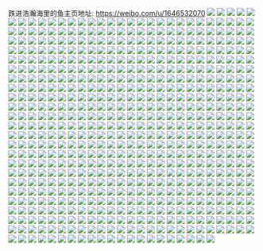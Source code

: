 跌进浩瀚海里的鱼主页地址: https://weibo.com/u/1646532070 
![](https://wx4.sinaimg.cn/mw2000/622415e6gy1h94vaw9nvjj20u0140qa3.jpg) 
![](https://wx4.sinaimg.cn/mw2000/622415e6gy1h94vawp5l6j20u0100wkm.jpg) 
![](https://wx4.sinaimg.cn/mw2000/622415e6gy1h94vbgw00fj20u00u043f.jpg) 
![](https://wx4.sinaimg.cn/mw2000/622415e6gy1h94vauvxl4j20u0140grb.jpg) 
![](https://wx4.sinaimg.cn/mw2000/622415e6gy1h94vatofmhj20u0140dtq.jpg) 
![](https://wx4.sinaimg.cn/mw2000/622415e6gy1h94vat18f1j21400u0tgv.jpg) 
![](https://wx4.sinaimg.cn/mw2000/622415e6gy1h94vavb72zj20u0140aif.jpg) 
![](https://wx4.sinaimg.cn/mw2000/622415e6ly1h8gerhezmwj22c035rkjn.jpg) 
![](https://wx4.sinaimg.cn/mw2000/622415e6ly1h8gerl0y2hj22c0340qv6.jpg) 
![](https://wx4.sinaimg.cn/mw2000/622415e6ly1h8gevfeg3vj20wi1yc7wh.jpg) 
![](https://wx4.sinaimg.cn/mw2000/622415e6ly1h8g88osvpzj20wi1ychdt.jpg) 
![](https://wx4.sinaimg.cn/mw2000/622415e6ly1h86ypxubrij22c0340kjl.jpg) 
![](https://wx4.sinaimg.cn/mw2000/622415e6gy1h7z5817lxuj21400u0wl6.jpg) 
![](https://wx4.sinaimg.cn/mw2000/622415e6gy1h7wwlax9zbj20u01407fb.jpg) 
![](https://wx4.sinaimg.cn/mw2000/622415e6gy1h7wwlbxei5j21910u00yb.jpg) 
![](https://wx4.sinaimg.cn/mw2000/622415e6gy1h7wwld0067j21400u0n66.jpg) 
![](https://wx4.sinaimg.cn/mw2000/622415e6gy1h7wwl9mrt1j20u0140gx8.jpg) 
![](https://wx4.sinaimg.cn/mw2000/622415e6gy1h7wwlflwdoj20u0140q8a.jpg) 
![](https://wx4.sinaimg.cn/mw2000/622415e6gy1h7wwlfxttoj20u0140dko.jpg) 
![](https://wx4.sinaimg.cn/mw2000/622415e6gy1h7uj1b04f1j20u01407bs.jpg) 
![](https://wx4.sinaimg.cn/mw2000/622415e6gy1h7nkuog38hj20u0140drc.jpg) 
![](https://wx4.sinaimg.cn/mw2000/622415e6gy1h7d78k58a8j22c0340u0y.jpg) 
![](https://wx4.sinaimg.cn/mw2000/622415e6gy1h7d78djylfj22c0340hdu.jpg) 
![](https://wx4.sinaimg.cn/mw2000/622415e6gy1h6uqsopwjzj20u0190dp2.jpg) 
![](https://wx4.sinaimg.cn/mw2000/622415e6gy1h6uqsqgrm5j20u0190jzk.jpg) 
![](https://wx4.sinaimg.cn/mw2000/622415e6gy1h6uqsripb4j20u0190dnx.jpg) 
![](https://wx4.sinaimg.cn/mw2000/622415e6gy1h6uqst34p4j21hc0u0tkx.jpg) 
![](https://wx4.sinaimg.cn/mw2000/622415e6gy1h6uqswhdtuj21hc0u0wrf.jpg) 
![](https://wx4.sinaimg.cn/mw2000/622415e6gy1h6uqsxro5dj20u0190wj3.jpg) 
![](https://wx4.sinaimg.cn/mw2000/622415e6gy1h6uqt08bj6j20u015bwkt.jpg) 
![](https://wx4.sinaimg.cn/mw2000/622415e6ly1h5mrnb5em0j235s2dc4qr.jpg) 
![](https://wx4.sinaimg.cn/mw2000/622415e6ly1h5mrnciv00j21ho1zkx6p.jpg) 
![](https://wx4.sinaimg.cn/mw2000/622415e6ly1h5mrne48ayj21a41zkkjl.jpg) 
![](https://wx4.sinaimg.cn/mw2000/622415e6ly1h5mrnfm49uj22dc1rtkjl.jpg) 
![](https://wx4.sinaimg.cn/mw2000/622415e6ly1h5mrngmmlpj22c03404qq.jpg) 
![](https://wx4.sinaimg.cn/mw2000/622415e6ly1h5mrnhnnfej21o0280b2a.jpg) 
![](https://wx4.sinaimg.cn/mw2000/622415e6ly1h5mrnpaa52j20u01hcnc0.jpg) 
![](https://wx4.sinaimg.cn/mw2000/622415e6gy1h4ic4q3kn2j20u0140wq1.jpg) 
![](https://wx4.sinaimg.cn/mw2000/622415e6gy1h4ic4t7mupj20u00u0adm.jpg) 
![](https://wx4.sinaimg.cn/mw2000/622415e6gy1h4ic7ny9r9j20u0140wku.jpg) 
![](https://wx4.sinaimg.cn/mw2000/622415e6gy1h4ic7sm8kjj21400u077t.jpg) 
![](https://wx4.sinaimg.cn/mw2000/622415e6gy1h4bg3b66k7j21420u0aix.jpg) 
![](https://wx4.sinaimg.cn/mw2000/622415e6gy1h4bg3bo0f2j20u014ik2c.jpg) 
![](https://wx4.sinaimg.cn/mw2000/622415e6gy1h4bg3cf4s1j20u01407e6.jpg) 
![](https://wx4.sinaimg.cn/mw2000/622415e6gy1h4bg35k0p1j20u00u0tcw.jpg) 
![](https://wx4.sinaimg.cn/mw2000/622415e6gy1h4bg44jdzcj20u0140tgs.jpg) 
![](https://wx4.sinaimg.cn/mw2000/622415e6gy1h4bg36b3slj20uh0u0tfx.jpg) 
![](https://wx4.sinaimg.cn/mw2000/622415e6gy1h4bg374g07j20xx0u0qb8.jpg) 
![](https://wx4.sinaimg.cn/mw2000/622415e6gy1h3u08zybvdj20u0140wrh.jpg) 
![](https://wx4.sinaimg.cn/mw2000/622415e6gy1h3u091kcxkj20u0140h0m.jpg) 
![](https://wx4.sinaimg.cn/mw2000/622415e6gy1h3u08xslmhj20u014i169.jpg) 
![](https://wx4.sinaimg.cn/mw2000/622415e6gy1h3u092vwrbj20u0190ws5.jpg) 
![](https://wx4.sinaimg.cn/mw2000/622415e6gy1h3u095fmifj20u0140dtc.jpg) 
![](https://wx4.sinaimg.cn/mw2000/622415e6gy1h3u096fhf3j20u0140tiw.jpg) 
![](https://wx4.sinaimg.cn/mw2000/622415e6gy1h3u0987x80j20u014ek3y.jpg) 
![](https://wx4.sinaimg.cn/mw2000/622415e6gy1h3u09bblyzj20u014011p.jpg) 
![](https://wx4.sinaimg.cn/mw2000/622415e6gy1h3u09bzirmj20u0140jy0.jpg) 
![](https://wx4.sinaimg.cn/mw2000/622415e6gy1h3dygjnv8cj20u0190k5i.jpg) 
![](https://wx4.sinaimg.cn/mw2000/622415e6gy1h3dyghsox8j20u0140qb4.jpg) 
![](https://wx4.sinaimg.cn/mw2000/622415e6gy1h3dyggo9dgj20u01a07ik.jpg) 
![](https://wx4.sinaimg.cn/mw2000/622415e6gy1h3cu08mij4j20u019cwkx.jpg) 
![](https://wx4.sinaimg.cn/mw2000/622415e6gy1h35dazjxdaj21o0280npe.jpg) 
![](https://wx4.sinaimg.cn/mw2000/622415e6gy1h35daw4rw5j21ho1zkx6p.jpg) 
![](https://wx4.sinaimg.cn/mw2000/622415e6gy1h25wksys0hj20u0140n3y.jpg) 
![](https://wx4.sinaimg.cn/mw2000/622415e6gy1h25wkti692j20u0140jxy.jpg) 
![](https://wx4.sinaimg.cn/mw2000/622415e6gy1h25wku3ixvj20u014217h.jpg) 
![](https://wx4.sinaimg.cn/mw2000/622415e6gy1h25wlev7g0j20u01hcwsj.jpg) 
![](https://wx4.sinaimg.cn/mw2000/622415e6gy1h25wlgort4j20u01hcwpg.jpg) 
![](https://wx4.sinaimg.cn/mw2000/622415e6gy1h25wlh641xj20u01hck33.jpg) 
![](https://wx4.sinaimg.cn/mw2000/622415e6gy1h0ynsh220fj20u01hg4ck.jpg) 
![](https://wx4.sinaimg.cn/mw2000/622415e6gy1h0ynxgtk3dj20u01hgjzg.jpg) 
![](https://wx4.sinaimg.cn/mw2000/622415e6gy1h0ynshsqcjj20u01hhdlx.jpg) 
![](https://wx4.sinaimg.cn/mw2000/622415e6gy1h0ynsikedtj20u01hhwmj.jpg) 
![](https://wx4.sinaimg.cn/mw2000/622415e6gy1h0ynvl8m89j20u01hh10o.jpg) 
![](https://wx4.sinaimg.cn/mw2000/622415e6gy1h0ynx030sdj20u01hhgur.jpg) 
![](https://wx4.sinaimg.cn/mw2000/622415e6gy1h0wtmm04ewj20u0164woi.jpg) 
![](https://wx4.sinaimg.cn/mw2000/622415e6gy1h0wtmmixpvj20u01407dj.jpg) 
![](https://wx4.sinaimg.cn/mw2000/622415e6gy1h0wtmn1klhj20u00u0afx.jpg) 
![](https://wx4.sinaimg.cn/mw2000/622415e6gy1h0wtmnhrscj20u0140gww.jpg) 
![](https://wx4.sinaimg.cn/mw2000/622415e6gy1h0wtmnygw5j20u0140doz.jpg) 
![](https://wx4.sinaimg.cn/mw2000/622415e6gy1h0wtmoo4gmj20u0140wke.jpg) 
![](https://wx4.sinaimg.cn/mw2000/622415e6gy1h0wtml1h0ej21400u0n1v.jpg) 
![](https://wx4.sinaimg.cn/mw2000/622415e6gy1h0wtmpd2p0j20u0140jyd.jpg) 
![](https://wx4.sinaimg.cn/mw2000/622415e6gy1h0wtmpue9yj20u00u0zpx.jpg) 
![](https://wx4.sinaimg.cn/mw2000/622415e6gy1h0plhl75waj20u0140woa.jpg) 
![](https://wx4.sinaimg.cn/mw2000/622415e6gy1h0plhlj4l1j20u0140qbe.jpg) 
![](https://wx4.sinaimg.cn/mw2000/622415e6gy1h0plhlsb1dj20u0140gqn.jpg) 
![](https://wx4.sinaimg.cn/mw2000/622415e6gy1h0plhm5uxuj213k0u0k5w.jpg) 
![](https://wx4.sinaimg.cn/mw2000/622415e6gy1h0plhnmhuvj20u0140qgg.jpg) 
![](https://wx4.sinaimg.cn/mw2000/622415e6gy1h0plho53e5j214p0u0dr1.jpg) 
![](https://wx4.sinaimg.cn/mw2000/622415e6gy1h0plhom30nj20u00u0gu2.jpg) 
![](https://wx4.sinaimg.cn/mw2000/622415e6gy1h0plhozpxmj21hh0u049q.jpg) 
![](https://wx4.sinaimg.cn/mw2000/622415e6gy1h0plhu2se9j20u00x87b1.jpg) 
![](https://wx4.sinaimg.cn/mw2000/622415e6gy1h084eo3w41j20u01syjvg.jpg) 
![](https://wx4.sinaimg.cn/mw2000/622415e6gy1gzsfcf4wbtj20u0140jyh.jpg) 
![](https://wx4.sinaimg.cn/mw2000/622415e6gy1gzsfch5y0sj20u014048y.jpg) 
![](https://wx4.sinaimg.cn/mw2000/622415e6gy1gzsfcirx1jj20u01404ds.jpg) 
![](https://wx4.sinaimg.cn/mw2000/622415e6gy1gzsfck6a03j20u0140k64.jpg) 
![](https://wx4.sinaimg.cn/mw2000/622415e6gy1gzsfclh3oej20u0140wq7.jpg) 
![](https://wx4.sinaimg.cn/mw2000/622415e6gy1gzaykh0skuj20u0140q9g.jpg) 
![](https://wx4.sinaimg.cn/mw2000/622415e6gy1gzaykjg3tsj21400u0dnh.jpg) 
![](https://wx4.sinaimg.cn/mw2000/622415e6gy1gzayky1h7tj20rs0x3q3w.jpg) 
![](https://wx4.sinaimg.cn/mw2000/622415e6gy1gzaylf7a4fj20u012kgrc.jpg) 
![](https://wx4.sinaimg.cn/mw2000/622415e6gy1gyawjawpmgj23402c0x6r.jpg) 
![](https://wx4.sinaimg.cn/mw2000/622415e6gy1gyawjcrts1j23402c0b2b.jpg) 
![](https://wx4.sinaimg.cn/mw2000/622415e6gy1gyawjf0gufj22c03407wj.jpg) 
![](https://wx4.sinaimg.cn/mw2000/622415e6gy1gyawjfwvlsj21u31c0x4u.jpg) 
![](https://wx4.sinaimg.cn/mw2000/622415e6gy1gyawjh9fvdj21zk1hmqv5.jpg) 
![](https://wx4.sinaimg.cn/mw2000/622415e6gy1gyawjij2zqj21hm21uqv5.jpg) 
![](https://wx4.sinaimg.cn/mw2000/622415e6gy1gyawjkuhaej22c03404qs.jpg) 
![](https://wx4.sinaimg.cn/mw2000/622415e6gy1gyawj8y200j23402c0npe.jpg) 
![](https://wx4.sinaimg.cn/mw2000/622415e6gy1gyawjplx7bj22c0340hdv.jpg) 
![](https://wx4.sinaimg.cn/mw2000/622415e6gy1gy8dniqamnj21o02807wh.jpg) 
![](https://wx4.sinaimg.cn/mw2000/622415e6gy1gy7joqbkfsj21zk1boazp.jpg) 
![](https://wx4.sinaimg.cn/mw2000/622415e6gy1gy7jooenzij21zk1boqqj.jpg) 
![](https://wx4.sinaimg.cn/mw2000/622415e6gy1gy7josd21qj21zk1bo4qp.jpg) 
![](https://wx4.sinaimg.cn/mw2000/622415e6gy1gy7joum3z5j235s23uqv5.jpg) 
![](https://wx4.sinaimg.cn/mw2000/622415e6gy1gy7jovpmdkj21m10witp4.jpg) 
![](https://wx4.sinaimg.cn/mw2000/622415e6gy1gy7jowfwoij21zk1bo1kx.jpg) 
![](https://wx4.sinaimg.cn/mw2000/622415e6gy1gy5ds7qp71j2340340hdz.jpg) 
![](https://wx4.sinaimg.cn/mw2000/622415e6gy1gy5ds8eelvj20hw0hwdli.jpg) 
![](https://wx4.sinaimg.cn/mw2000/622415e6gy1gy5dt6u59fj2340340u11.jpg) 
![](https://wx4.sinaimg.cn/mw2000/622415e6gy1gy5dscqjaij21yd35s1l1.jpg) 
![](https://wx4.sinaimg.cn/mw2000/622415e6gy1gy5dtcwf1sj22c03401kz.jpg) 
![](https://wx4.sinaimg.cn/mw2000/622415e6gy1gy5drzhzm5j21zk1bp1kx.jpg) 
![](https://wx4.sinaimg.cn/mw2000/622415e6gy1gy5dsh1zhpj21bo1zk1jj.jpg) 
![](https://wx4.sinaimg.cn/mw2000/622415e6gy1gy5dsi6igaj21bp1zktyo.jpg) 
![](https://wx4.sinaimg.cn/mw2000/622415e6ly1gxdunrxzmgj20zk1be7bz.jpg) 
![](https://wx4.sinaimg.cn/mw2000/622415e6gy1gx20cqczjmj22c03401l1.jpg) 
![](https://wx4.sinaimg.cn/mw2000/622415e6gy1gx20cu5sobj22c0340e85.jpg) 
![](https://wx4.sinaimg.cn/mw2000/622415e6gy1gx20depdg1j22c0340npe.jpg) 
![](https://wx4.sinaimg.cn/mw2000/622415e6gy1gx20d0n146j21zk1bo7wh.jpg) 
![](https://wx4.sinaimg.cn/mw2000/622415e6gy1gx20d47hrtj21bt1twkjl.jpg) 
![](https://wx4.sinaimg.cn/mw2000/622415e6gy1gx20dbft1ej232o21se82.jpg) 
![](https://wx4.sinaimg.cn/mw2000/622415e6gy1gx20cwmvfaj22c0340hdu.jpg) 
![](https://wx4.sinaimg.cn/mw2000/622415e6gy1gx20d81w4dj22c0340u0z.jpg) 
![](https://wx4.sinaimg.cn/mw2000/622415e6gy1gx20dhm85kj21zk1hmhdt.jpg) 
![](https://wx4.sinaimg.cn/mw2000/622415e6gy1gwxdk926jvj21ho1zkkjl.jpg) 
![](https://wx4.sinaimg.cn/mw2000/622415e6gy1gwxdkc2pkjj21ho1zk4qp.jpg) 
![](https://wx4.sinaimg.cn/mw2000/622415e6gy1gwxdkexzqfj21ho1zknpd.jpg) 
![](https://wx4.sinaimg.cn/mw2000/622415e6gy1gwxdkhmlzfj21hm1zk4qp.jpg) 
![](https://wx4.sinaimg.cn/mw2000/622415e6gy1gwxdlz00x7j23402c04qs.jpg) 
![](https://wx4.sinaimg.cn/mw2000/622415e6gy1gwxdkkfq8aj21ho1zknpd.jpg) 
![](https://wx4.sinaimg.cn/mw2000/622415e6gy1gwxdkm7yusj216m1kwh88.jpg) 
![](https://wx4.sinaimg.cn/mw2000/622415e6gy1gwxdkp50zlj21ho1zkb29.jpg) 
![](https://wx4.sinaimg.cn/mw2000/622415e6gy1gwxdk3zeh6j21hm1zku0x.jpg) 
![](https://wx4.sinaimg.cn/mw2000/622415e6gy1gwjgkeuxaxj22c0340b29.jpg) 
![](https://wx4.sinaimg.cn/mw2000/001NqGcSgy1gvqeyrx9svj63402c0qv702.jpg) 
![](https://wx4.sinaimg.cn/mw2000/001NqGcSgy1gvqezwzstnj62c0340x6q02.jpg) 
![](https://wx4.sinaimg.cn/mw2000/001NqGcSgy1gvqf09j0mjj63402c04qt02.jpg) 
![](https://wx4.sinaimg.cn/mw2000/001NqGcSgy1gvqcybwsmoj62c03407wn02.jpg) 
![](https://wx4.sinaimg.cn/mw2000/001NqGcSgy1gvqcyk6p4aj61o0280b2b02.jpg) 
![](https://wx4.sinaimg.cn/mw2000/001NqGcSgy1gvqcynqc15j63402c0e8202.jpg) 
![](https://wx4.sinaimg.cn/mw2000/001NqGcSgy1gvqcylxy0lj62c0340kjm02.jpg) 
![](https://wx4.sinaimg.cn/mw2000/001NqGcSgy1gvqcyfsfxzj63402c0e8302.jpg) 
![](https://wx4.sinaimg.cn/mw2000/001NqGcSgy1gvqcx50vijj62c0341npf02.jpg) 
![](https://wx4.sinaimg.cn/mw2000/001NqGcSly1gvdijl6in4j62c0341hdv02.jpg) 
![](https://wx4.sinaimg.cn/mw2000/001NqGcSly1gvcq88c5qfj60wi0hqwjp02.jpg) 
![](https://wx4.sinaimg.cn/mw2000/001NqGcSly1guw9xzl5tij635s1s04qq02.jpg) 
![](https://wx4.sinaimg.cn/mw2000/001NqGcSly1guw9y7wn2lj632o21sb2c02.jpg) 
![](https://wx4.sinaimg.cn/mw2000/001NqGcSly1guw9zcgucsj632o21sb2d02.jpg) 
![](https://wx4.sinaimg.cn/mw2000/001NqGcSly1guw9ybjmqwj61481zk1kx02.jpg) 
![](https://wx4.sinaimg.cn/mw2000/001NqGcSly1guw9yiheoej632o21s7wk02.jpg) 
![](https://wx4.sinaimg.cn/mw2000/001NqGcSly1guw9yvs7mhj632o21skjo02.jpg) 
![](https://wx4.sinaimg.cn/mw2000/001NqGcSly1guw9z2ukp9j621s32o1l002.jpg) 
![](https://wx4.sinaimg.cn/mw2000/001NqGcSly1guw9z5e6g3j632o21shdv02.jpg) 
![](https://wx4.sinaimg.cn/mw2000/001NqGcSly1guw9za8alij632o21s4qs02.jpg) 
![](https://wx4.sinaimg.cn/mw2000/001NqGcSgy1guohuxu26lj61s035sqv602.jpg) 
![](https://wx4.sinaimg.cn/mw2000/001NqGcSgy1gujn0a9igej635s1s0kjm02.jpg) 
![](https://wx4.sinaimg.cn/mw2000/001NqGcSgy1gujn04wfsnj635s1s0hdu02.jpg) 
![](https://wx4.sinaimg.cn/mw2000/001NqGcSgy1gujn0f9gb3j635s1s0npe02.jpg) 
![](https://wx4.sinaimg.cn/mw2000/001NqGcSgy1gujn1nidrwj63402c07wj02.jpg) 
![](https://wx4.sinaimg.cn/mw2000/001NqGcSgy1gujn1qano5j62c03407wi02.jpg) 
![](https://wx4.sinaimg.cn/mw2000/001NqGcSgy1gujn1tv4egj62c03404qr02.jpg) 
![](https://wx4.sinaimg.cn/mw2000/001NqGcSgy1gujn1wp8m4j63402c0e8202.jpg) 
![](https://wx4.sinaimg.cn/mw2000/001NqGcSgy1gujn35orfwj632o21s4qs02.jpg) 
![](https://wx4.sinaimg.cn/mw2000/001NqGcSgy1gujn385dtuj63402c0u0y02.jpg) 
![](https://wx4.sinaimg.cn/mw2000/001NqGcSgy1gug968alevj63402c0e8202.jpg) 
![](https://wx4.sinaimg.cn/mw2000/001NqGcSgy1gug97rcowwj63402c0kjm02.jpg) 
![](https://wx4.sinaimg.cn/mw2000/001NqGcSgy1gug97oljdpj61ho1zkhdu02.jpg) 
![](https://wx4.sinaimg.cn/mw2000/001NqGcSgy1gug97idzqej61zk1hoe8202.jpg) 
![](https://wx4.sinaimg.cn/mw2000/001NqGcSgy1guf7lgj2hzj61bp1zk7uu02.jpg) 
![](https://wx4.sinaimg.cn/mw2000/001NqGcSgy1guf7lfb7yhj61zk1bo4qp02.jpg) 
![](https://wx4.sinaimg.cn/mw2000/001NqGcSgy1guf7li287qj61bo1zkb2902.jpg) 
![](https://wx4.sinaimg.cn/mw2000/001NqGcSgy1guf7lnr41rj61bo1zk7wh02.jpg) 
![](https://wx4.sinaimg.cn/mw2000/001NqGcSgy1guf7lr59pdj61bo1zku0x02.jpg) 
![](https://wx4.sinaimg.cn/mw2000/001NqGcSgy1guf7lmdslej61bo1zkhdt02.jpg) 
![](https://wx4.sinaimg.cn/mw2000/001NqGcSgy1guf7ljp6boj61bo1zk4qp02.jpg) 
![](https://wx4.sinaimg.cn/mw2000/001NqGcSgy1guf7ls59flj61bp1zkkh302.jpg) 
![](https://wx4.sinaimg.cn/mw2000/001NqGcSgy1guf7ll0x15j61bo1zkb2902.jpg) 
![](https://wx4.sinaimg.cn/mw2000/001NqGcSgy1guf7mgs5cjj61bo1zk4qp02.jpg) 
![](https://wx4.sinaimg.cn/mw2000/001NqGcSgy1guf7miupkcj61bo1zkhdt02.jpg) 
![](https://wx4.sinaimg.cn/mw2000/001NqGcSgy1gud0h18m9tj62801o0kjm02.jpg) 
![](https://wx4.sinaimg.cn/mw2000/001NqGcSgy1gud0h5ju8lj63402c0u0y02.jpg) 
![](https://wx4.sinaimg.cn/mw2000/001NqGcSgy1gud0h3is4tj63402c04qr02.jpg) 
![](https://wx4.sinaimg.cn/mw2000/622415e6gy1gthlj0nj8fj22c0340hdv.jpg) 
![](https://wx4.sinaimg.cn/mw2000/622415e6gy1gthlix1eydj23402c0hdw.jpg) 
![](https://wx4.sinaimg.cn/mw2000/622415e6gy1gthlj595p8j23402c0kjo.jpg) 
![](https://wx4.sinaimg.cn/mw2000/622415e6ly1gtalx8dh43j22c0340u0x.jpg) 
![](https://wx4.sinaimg.cn/mw2000/622415e6gy1gt8i96e6hej21zk1bo4qp.jpg) 
![](https://wx4.sinaimg.cn/mw2000/001NqGcSgy1gt8i98yqjxj61ho1zku0x02.jpg) 
![](https://wx4.sinaimg.cn/mw2000/622415e6gy1gt8i9bbun0j21hm1zk1kx.jpg) 
![](https://wx4.sinaimg.cn/mw2000/622415e6gy1gt8i9sf8d5j21zk1j67wh.jpg) 
![](https://wx4.sinaimg.cn/mw2000/622415e6gy1gt8ia5ws2aj21hm20ihdt.jpg) 
![](https://wx4.sinaimg.cn/mw2000/622415e6gy1gt8ia8mxb7j21ho1zk4qq.jpg) 
![](https://wx4.sinaimg.cn/mw2000/622415e6gy1gt8i9q9p11j21ho1zku0x.jpg) 
![](https://wx4.sinaimg.cn/mw2000/622415e6gy1gt8ibyr23dj23402c0b2b.jpg) 
![](https://wx4.sinaimg.cn/mw2000/622415e6gy1gt8idtro2bj22c03404qs.jpg) 
![](https://wx4.sinaimg.cn/mw2000/001NqGcSgy1gt8il5lvobj632o21sqv602.jpg) 
![](https://wx4.sinaimg.cn/mw2000/622415e6gy1gt8il2rsm7j232o21s4qr.jpg) 
![](https://wx4.sinaimg.cn/mw2000/622415e6gy1gt01su2do5j22c03401ky.jpg) 
![](https://wx4.sinaimg.cn/mw2000/622415e6gy1gt01sxj7dij22c03404qq.jpg) 
![](https://wx4.sinaimg.cn/mw2000/622415e6gy1gt01t1qr5ej22c03407wj.jpg) 
![](https://wx4.sinaimg.cn/mw2000/622415e6gy1gt01t6y44zj22c0340b2a.jpg) 
![](https://wx4.sinaimg.cn/mw2000/622415e6gy1gt01tblsy8j22c03401kz.jpg) 
![](https://wx4.sinaimg.cn/mw2000/622415e6gy1gt01ttcdcej22c0340e82.jpg) 
![](https://wx4.sinaimg.cn/mw2000/622415e6gy1gt01tfbwz1j22c0340kjm.jpg) 
![](https://wx4.sinaimg.cn/mw2000/622415e6gy1gt01tjovzej22c0340kjm.jpg) 
![](https://wx4.sinaimg.cn/mw2000/622415e6gy1gt01tptp3rj22c0340kjm.jpg) 
![](https://wx4.sinaimg.cn/mw2000/622415e6ly1gsxywdpr8aj23402c0hdu.jpg) 
![](https://wx4.sinaimg.cn/mw2000/622415e6gy1grutfison7j22yi28f7wh.jpg) 
![](https://wx4.sinaimg.cn/mw2000/622415e6ly1gru8e2x2oyj21o0280npg.jpg) 
![](https://wx4.sinaimg.cn/mw2000/622415e6ly1grs88iy37jj22c02c0x6p.jpg) 
![](https://wx4.sinaimg.cn/mw2000/622415e6ly1grs88kokh9j21zk1bpx6q.jpg) 
![](https://wx4.sinaimg.cn/mw2000/622415e6ly1grs88h4gmej21o0280npd.jpg) 
![](https://wx4.sinaimg.cn/mw2000/622415e6ly1grs88m0k4cj21o0280e82.jpg) 
![](https://wx4.sinaimg.cn/mw2000/622415e6gy1gr8e92uhs4j23402c0u0x.jpg) 
![](https://wx4.sinaimg.cn/mw2000/622415e6gy1gr8earhqy1j22dc35sb2m.jpg) 
![](https://wx4.sinaimg.cn/mw2000/622415e6gy1gr8e98o9knj23402c0u0x.jpg) 
![](https://wx4.sinaimg.cn/mw2000/622415e6gy1gr8e9lfu7tj21ib20f4qu.jpg) 
![](https://wx4.sinaimg.cn/mw2000/622415e6gy1gr8e95wtt2j22c0340x6q.jpg) 
![](https://wx4.sinaimg.cn/mw2000/622415e6gy1gr8e97c2lxj22c03404qq.jpg) 
![](https://wx4.sinaimg.cn/mw2000/622415e6gy1gr8e9ncgc7j21g61zkhdw.jpg) 
![](https://wx4.sinaimg.cn/mw2000/622415e6gy1gr8e9p9vv7j21g61zkqv8.jpg) 
![](https://wx4.sinaimg.cn/mw2000/622415e6gy1gr8ea6zuqoj21ho1zkx6t.jpg) 
![](https://wx4.sinaimg.cn/mw2000/622415e6gy1gr8e9rqg35j21ho1zkb2e.jpg) 
![](https://wx4.sinaimg.cn/mw2000/622415e6gy1gr8e9ughrcj21ho210qva.jpg) 
![](https://wx4.sinaimg.cn/mw2000/622415e6gy1gr8e9y2x6hj21ho20bkjq.jpg) 
![](https://wx4.sinaimg.cn/mw2000/622415e6gy1gr8ea1jpfrj21hm1zkkjq.jpg) 
![](https://wx4.sinaimg.cn/mw2000/622415e6gy1gr8ea4h2pzj21hm209u10.jpg) 
![](https://wx4.sinaimg.cn/mw2000/622415e6gy1gr8eac0ic8j22c0340qvd.jpg) 
![](https://wx4.sinaimg.cn/mw2000/622415e6gy1gr8eafeqclj20rs16k4qq.jpg) 
![](https://wx4.sinaimg.cn/mw2000/622415e6gy1gr8eahxc3gj21hm1zknph.jpg) 
![](https://wx4.sinaimg.cn/mw2000/622415e6gy1gr8eam0rtwj21hm21ru11.jpg) 
![](https://wx4.sinaimg.cn/mw2000/622415e6gy1gqsmn2az3xj214h1g47st.jpg) 
![](https://wx4.sinaimg.cn/mw2000/622415e6gy1gqsmn5gc9lj21zk1ho7wm.jpg) 
![](https://wx4.sinaimg.cn/mw2000/622415e6gy1gqsmn0oq14j22c02c0npl.jpg) 
![](https://wx4.sinaimg.cn/mw2000/622415e6gy1gqsmm9n4fvj23402c0npm.jpg) 
![](https://wx4.sinaimg.cn/mw2000/622415e6gy1gqsmmdqpj9j21wr2v3b2l.jpg) 
![](https://wx4.sinaimg.cn/mw2000/622415e6gy1gqsmm4r6s2j233x234e86.jpg) 
![](https://wx4.sinaimg.cn/mw2000/622415e6gy1gqsmmgzbi5j23402c0e8a.jpg) 
![](https://wx4.sinaimg.cn/mw2000/622415e6gy1gqsmmk5ezsj22dc35skjt.jpg) 
![](https://wx4.sinaimg.cn/mw2000/622415e6gy1gqsmmmxnfnj21s035s7wo.jpg) 
![](https://wx4.sinaimg.cn/mw2000/622415e6gy1gqsmmprgvlj21s035s4qx.jpg) 
![](https://wx4.sinaimg.cn/mw2000/622415e6gy1gqsmmtt59lj21s035s1l6.jpg) 
![](https://wx4.sinaimg.cn/mw2000/622415e6gy1gqsmmxobe6j21s035skju.jpg) 
![](https://wx4.sinaimg.cn/mw2000/622415e6gy1gqsgmak4m3j22c02c07wi.jpg) 
![](https://wx4.sinaimg.cn/mw2000/622415e6ly1gqmu2wk3zoj23402c04qy.jpg) 
![](https://wx4.sinaimg.cn/mw2000/622415e6gy1gpnryprai4j21o0280kjl.jpg) 
![](https://wx4.sinaimg.cn/mw2000/622415e6gy1gpnryjpgwaj21o0280npd.jpg) 
![](https://wx4.sinaimg.cn/mw2000/622415e6gy1gpnryxv2ssj21o0280u0x.jpg) 
![](https://wx4.sinaimg.cn/mw2000/622415e6gy1gpnryr2dk2j23402c0b29.jpg) 
![](https://wx4.sinaimg.cn/mw2000/622415e6gy1gpnrysvn5dj23402c04qp.jpg) 
![](https://wx4.sinaimg.cn/mw2000/622415e6gy1gpnryvunj6j22c0340qv5.jpg) 
![](https://wx4.sinaimg.cn/mw2000/622415e6gy1gpnryku84dj22c03404h2.jpg) 
![](https://wx4.sinaimg.cn/mw2000/622415e6gy1gpnrynvjsvj22c03401ky.jpg) 
![](https://wx4.sinaimg.cn/mw2000/622415e6gy1gpnrz0q6ijj23402c0kjl.jpg) 
![](https://wx4.sinaimg.cn/mw2000/622415e6gy1gp8o8afra5j22c020g1kx.jpg) 
![](https://wx4.sinaimg.cn/mw2000/622415e6gy1gp8o8bvkzxj21z31os1f3.jpg) 
![](https://wx4.sinaimg.cn/mw2000/622415e6gy1gp8o8dec6wj22c01rp7wh.jpg) 
![](https://wx4.sinaimg.cn/mw2000/622415e6gy1gp8o892ab2j22c01tukdd.jpg) 
![](https://wx4.sinaimg.cn/mw2000/622415e6gy1gp8o8fczk1j231b21rx6p.jpg) 
![](https://wx4.sinaimg.cn/mw2000/622415e6gy1gp8o8h1xswj22c01x1e0s.jpg) 
![](https://wx4.sinaimg.cn/mw2000/622415e6gy1gp8o8idmbqj22f11nge6x.jpg) 
![](https://wx4.sinaimg.cn/mw2000/622415e6gy1goriogo9ctj21ho1zkkjl.jpg) 
![](https://wx4.sinaimg.cn/mw2000/622415e6gy1goriojv8krj24802tcqv9.jpg) 
![](https://wx4.sinaimg.cn/mw2000/622415e6gy1gorion5f3ij21zk1bo4qp.jpg) 
![](https://wx4.sinaimg.cn/mw2000/622415e6gy1gorioltynjj21zk1bpx6r.jpg) 
![](https://wx4.sinaimg.cn/mw2000/622415e6gy1gorip0de4rj21zk1bo4hl.jpg) 
![](https://wx4.sinaimg.cn/mw2000/622415e6gy1gorip1qkh4j21bo21bneo.jpg) 
![](https://wx4.sinaimg.cn/mw2000/622415e6gy1goriplhfw8j21zk1duhdw.jpg) 
![](https://wx4.sinaimg.cn/mw2000/622415e6gy1goripndwxyj23402c07wh.jpg) 
![](https://wx4.sinaimg.cn/mw2000/622415e6gy1goripptukej23402c0hdt.jpg) 
![](https://wx4.sinaimg.cn/mw2000/622415e6gy1gorips6u2oj23402c0e81.jpg) 
![](https://wx4.sinaimg.cn/mw2000/622415e6gy1goqikpw2xwj225s1fuk48.jpg) 
![](https://wx4.sinaimg.cn/mw2000/622415e6gy1goqikqfuzwj21fu25sh3u.jpg) 
![](https://wx4.sinaimg.cn/mw2000/622415e6gy1goqikqxbbtj225s1fuh5m.jpg) 
![](https://wx4.sinaimg.cn/mw2000/622415e6gy1goqikrz82rj21bp1zkhdv.jpg) 
![](https://wx4.sinaimg.cn/mw2000/622415e6gy1goqiksfrirj21zk1bpn80.jpg) 
![](https://wx4.sinaimg.cn/mw2000/622415e6gy1goqiktb66vj21zk1bo7wj.jpg) 
![](https://wx4.sinaimg.cn/mw2000/622415e6gy1goqikp45ucj21zk1bob2b.jpg) 
![](https://wx4.sinaimg.cn/mw2000/622415e6gy1goqikud1rkj21zk1bokjn.jpg) 
![](https://wx4.sinaimg.cn/mw2000/622415e6gy1goqikvkxqmj21ho1zk4qs.jpg) 
![](https://wx4.sinaimg.cn/mw2000/622415e6gy1goqikw3ehfj20sf17o7c4.jpg) 
![](https://wx4.sinaimg.cn/mw2000/622415e6gy1goqikwfd6cj21bo1zkniv.jpg) 
![](https://wx4.sinaimg.cn/mw2000/622415e6gy1goqilj1h3pj21ho1zke84.jpg) 
![](https://wx4.sinaimg.cn/mw2000/622415e6ly1gnvdtf4096j21ho1zke84.jpg) 
![](https://wx4.sinaimg.cn/mw2000/622415e6ly1gnvdtgf8pcj21ho1zkx6s.jpg) 
![](https://wx4.sinaimg.cn/mw2000/622415e6ly1gnvdthtbx4j21ho1zku10.jpg) 
![](https://wx4.sinaimg.cn/mw2000/622415e6ly1gnvdtk2tjej21ho1zkhdw.jpg) 
![](https://wx4.sinaimg.cn/mw2000/622415e6ly1gnvdtn3xc0j21hn1zknpg.jpg) 
![](https://wx4.sinaimg.cn/mw2000/622415e6ly1gnvdtohqb7j21t319g4qs.jpg) 
![](https://wx4.sinaimg.cn/mw2000/622415e6ly1gnvdtpws8xj21ho1zkhdw.jpg) 
![](https://wx4.sinaimg.cn/mw2000/622415e6ly1gnvdtrumswj21ho1zk7wl.jpg) 
![](https://wx4.sinaimg.cn/mw2000/622415e6ly1gnvdtcarazj21ho1zknpf.jpg) 
![](https://wx4.sinaimg.cn/mw2000/622415e6ly1gnvdttnisij21ho1zkx6r.jpg) 
![](https://wx4.sinaimg.cn/mw2000/622415e6ly1gnvdtwd2mhj21ho1zkkjo.jpg) 
![](https://wx4.sinaimg.cn/mw2000/622415e6ly1gnvdty3bkij21ho1zk7wk.jpg) 
![](https://wx4.sinaimg.cn/mw2000/622415e6ly1gnvdtzg9h1j21ho1zknpg.jpg) 
![](https://wx4.sinaimg.cn/mw2000/622415e6ly1gnvdu0tq5vj21ho1zkqv8.jpg) 
![](https://wx4.sinaimg.cn/mw2000/622415e6ly1gnvdu1s2dcj21ho1zkkjo.jpg) 
![](https://wx4.sinaimg.cn/mw2000/622415e6ly1gnnb9q8fn9j21ho1zk7wk.jpg) 
![](https://wx4.sinaimg.cn/mw2000/622415e6ly1gnnb9s0ry5j21ho1zke84.jpg) 
![](https://wx4.sinaimg.cn/mw2000/622415e6ly1gnnb9on5nrj21ho1zk4qs.jpg) 
![](https://wx4.sinaimg.cn/mw2000/622415e6ly1gnnb9t6ej2j21zk1fwb2a.jpg) 
![](https://wx4.sinaimg.cn/mw2000/622415e6ly1gnnb9vu48dj21zk1hmqv6.jpg) 
![](https://wx4.sinaimg.cn/mw2000/622415e6ly1gnnb9wp88yj21zk1hm4qq.jpg) 
![](https://wx4.sinaimg.cn/mw2000/622415e6ly1gnnb9yivfpj21ho1zkqv9.jpg) 
![](https://wx4.sinaimg.cn/mw2000/622415e6ly1gnnba1ipqzj21ho1zkqv9.jpg) 
![](https://wx4.sinaimg.cn/mw2000/622415e6ly1gnnba3mtlxj21ho1zkqv9.jpg) 
![](https://wx4.sinaimg.cn/mw2000/622415e6ly1gne5fdg0yij21zk1ho1kx.jpg) 
![](https://wx4.sinaimg.cn/mw2000/622415e6ly1gne5fejyaej21zk1ho1kx.jpg) 
![](https://wx4.sinaimg.cn/mw2000/622415e6ly1gne5fo1shyj21ho1zk1l1.jpg) 
![](https://wx4.sinaimg.cn/mw2000/622415e6ly1gne5fhxt86j21ho1zk4qs.jpg) 
![](https://wx4.sinaimg.cn/mw2000/622415e6ly1gne5fj2op4j21ho1zk1kx.jpg) 
![](https://wx4.sinaimg.cn/mw2000/622415e6ly1gne5ffm7g4j22c0340npf.jpg) 
![](https://wx4.sinaimg.cn/mw2000/622415e6ly1gne5foub9qj20wi16ok6f.jpg) 
![](https://wx4.sinaimg.cn/mw2000/622415e6ly1gne5fm8mhzj22802yokjv.jpg) 
![](https://wx4.sinaimg.cn/mw2000/622415e6ly1gn6268jne2j22c0340kjl.jpg) 
![](https://wx4.sinaimg.cn/mw2000/622415e6ly1gn626aizstj22c0340kjl.jpg) 
![](https://wx4.sinaimg.cn/mw2000/622415e6ly1gn6265zddfj23402c0u0x.jpg) 
![](https://wx4.sinaimg.cn/mw2000/622415e6ly1gn626c9kojj23402c0kjl.jpg) 
![](https://wx4.sinaimg.cn/mw2000/622415e6ly1gm9kor6zd1j21hm1zkb2d.jpg) 
![](https://wx4.sinaimg.cn/mw2000/622415e6ly1gm9kouodb2j21be1tmu10.jpg) 
![](https://wx4.sinaimg.cn/mw2000/622415e6ly1gm9kow482cj21e21tub2d.jpg) 
![](https://wx4.sinaimg.cn/mw2000/622415e6ly1gm9koxvdhij21ho1zk4qu.jpg) 
![](https://wx4.sinaimg.cn/mw2000/622415e6ly1gm9koz1el1j21701mpb2b.jpg) 
![](https://wx4.sinaimg.cn/mw2000/622415e6ly1gm9kozp799j21g41xse81.jpg) 
![](https://wx4.sinaimg.cn/mw2000/622415e6ly1gm9kp6gf1pj22yt22px4g.jpg) 
![](https://wx4.sinaimg.cn/mw2000/622415e6ly1gm9kp0zxybj22c02c0hdt.jpg) 
![](https://wx4.sinaimg.cn/mw2000/622415e6ly1gm9kp305p1j23402c0npd.jpg) 
![](https://wx4.sinaimg.cn/mw2000/622415e6ly1gm9kp51jfwj23001yae81.jpg) 
![](https://wx4.sinaimg.cn/mw2000/622415e6ly1glnsscv5k4j22c0340wu1.jpg) 
![](https://wx4.sinaimg.cn/mw2000/622415e6ly1glcrbblyeej22c0340axa.jpg) 
![](https://wx4.sinaimg.cn/mw2000/622415e6ly1glbiv5shwmj21o0280wzb.jpg) 
![](https://wx4.sinaimg.cn/mw2000/622415e6ly1glbjveb4vgj22c0340kjo.jpg) 
![](https://wx4.sinaimg.cn/mw2000/622415e6ly1gl4qehr9i9j23402c07wh.jpg) 
![](https://wx4.sinaimg.cn/mw2000/622415e6ly1gl1azvs18bj22c0340x6p.jpg) 
![](https://wx4.sinaimg.cn/mw2000/622415e6ly1gl0b84w7waj21cc1sgkjn.jpg) 
![](https://wx4.sinaimg.cn/mw2000/622415e6ly1gl0b9e762nj21cc1sgnpf.jpg) 
![](https://wx4.sinaimg.cn/mw2000/622415e6ly1gk1rowgj9dj22c0340kjo.jpg) 
![](https://wx4.sinaimg.cn/mw2000/622415e6ly1gk1rp10wifj22c0340hdt.jpg) 
![](https://wx4.sinaimg.cn/mw2000/622415e6ly1gk1rp4jomyj22c02c04qp.jpg) 
![](https://wx4.sinaimg.cn/mw2000/622415e6ly1gk1rona7atj21sg1cc1l0.jpg) 
![](https://wx4.sinaimg.cn/mw2000/622415e6ly1gjxbeck45uj226g1zk7sq.jpg) 
![](https://wx4.sinaimg.cn/mw2000/622415e6ly1gjxbe9915dj22c02c01kx.jpg) 
![](https://wx4.sinaimg.cn/mw2000/622415e6ly1gjxbe7rz0kj22c02c0u0s.jpg) 
![](https://wx4.sinaimg.cn/mw2000/622415e6ly1gjxbe5299uj21cc1sgnpf.jpg) 
![](https://wx4.sinaimg.cn/mw2000/622415e6ly1gjxbednidhj218c1q74qp.jpg) 
![](https://wx4.sinaimg.cn/mw2000/622415e6ly1gjxbe6b0lfj22c02c01kx.jpg) 
![](https://wx4.sinaimg.cn/mw2000/622415e6ly1gjxbe39cjej22c02c0x5d.jpg) 
![](https://wx4.sinaimg.cn/mw2000/622415e6ly1gjxbea7k3tj21cc1tohc8.jpg) 
![](https://wx4.sinaimg.cn/mw2000/622415e6ly1gjxbebjda7j220m2nu7wj.jpg) 
![](https://wx4.sinaimg.cn/mw2000/622415e6gy1gjdljx09hrj23402c0qpp.jpg) 
![](https://wx4.sinaimg.cn/mw2000/622415e6gy1gjdljyqyzzj22c02c0dtx.jpg) 
![](https://wx4.sinaimg.cn/mw2000/622415e6gy1gjdlk34kv4j22c02c0hdt.jpg) 
![](https://wx4.sinaimg.cn/mw2000/622415e6gy1gjcegqlcj3j21o0280hdt.jpg) 
![](https://wx4.sinaimg.cn/mw2000/622415e6gy1gjcegp93y4j21o0280u0x.jpg) 
![](https://wx4.sinaimg.cn/mw2000/622415e6gy1gjcegsbz5mj21o0280kjl.jpg) 
![](https://wx4.sinaimg.cn/mw2000/622415e6ly1giw13wqr7ej218w0u0tpd.jpg) 
![](https://wx4.sinaimg.cn/mw2000/622415e6ly1giw13uitbhj218w0u0tlh.jpg) 
![](https://wx4.sinaimg.cn/mw2000/622415e6ly1giw13xhciaj218w0u0dxp.jpg) 
![](https://wx4.sinaimg.cn/mw2000/622415e6ly1giw140ivphj24802tchdx.jpg) 
![](https://wx4.sinaimg.cn/mw2000/622415e6ly1giw143wwcuj24802tcnpi.jpg) 
![](https://wx4.sinaimg.cn/mw2000/622415e6ly1giw147cw39j22tc480qv9.jpg) 
![](https://wx4.sinaimg.cn/mw2000/622415e6ly1giw1577tgej24802tc1l1.jpg) 
![](https://wx4.sinaimg.cn/mw2000/622415e6ly1giw151w7apj24802tckjr.jpg) 
![](https://wx4.sinaimg.cn/mw2000/622415e6ly1giw15fuk5yj24802tc7wo.jpg) 
![](https://wx4.sinaimg.cn/mw2000/622415e6ly1gitvfwj4jaj24802tchdz.jpg) 
![](https://wx4.sinaimg.cn/mw2000/622415e6ly1gitvhiafysj24802tcu13.jpg) 
![](https://wx4.sinaimg.cn/mw2000/622415e6ly1gitvhycqm9j24802tc1l4.jpg) 
![](https://wx4.sinaimg.cn/mw2000/622415e6ly1gitpli7votj22tc2404qq.jpg) 
![](https://wx4.sinaimg.cn/mw2000/622415e6ly1gitplk60yfj233424ie83.jpg) 
![](https://wx4.sinaimg.cn/mw2000/622415e6ly1gitplgt812j21uo18gkd5.jpg) 
![](https://wx4.sinaimg.cn/mw2000/622415e6ly1gitplmp7s1j22tc240kjm.jpg) 
![](https://wx4.sinaimg.cn/mw2000/622415e6ly1gitplodyxdj22tc240kjl.jpg) 
![](https://wx4.sinaimg.cn/mw2000/622415e6ly1gitpl4rkbbj218g1uo7qv.jpg) 
![](https://wx4.sinaimg.cn/mw2000/622415e6ly1gitpkwtp75j21uo18g4qp.jpg) 
![](https://wx4.sinaimg.cn/mw2000/622415e6ly1gitpkyjonfj21uo18gkit.jpg) 
![](https://wx4.sinaimg.cn/mw2000/622415e6ly1gitpl065lgj21uo18gquz.jpg) 
![](https://wx4.sinaimg.cn/mw2000/622415e6ly1gitpl1pwcuj218g1uoqsc.jpg) 
![](https://wx4.sinaimg.cn/mw2000/622415e6ly1gitpl3aiycj218g1uoqtg.jpg) 
![](https://wx4.sinaimg.cn/mw2000/622415e6ly1gitpl8nuxbj21sg16ze82.jpg) 
![](https://wx4.sinaimg.cn/mw2000/622415e6ly1gitplc4dzqj21sg16z7wi.jpg) 
![](https://wx4.sinaimg.cn/mw2000/622415e6ly1gitpldczc3j216z1sux6p.jpg) 
![](https://wx4.sinaimg.cn/mw2000/622415e6ly1gitplg4u1mj21uo18g1kx.jpg) 
![](https://wx4.sinaimg.cn/mw2000/622415e6ly1gitpg6tsigj24802tce85.jpg) 
![](https://wx4.sinaimg.cn/mw2000/622415e6ly1gitpfhj9bij23xy2mnb2d.jpg) 
![](https://wx4.sinaimg.cn/mw2000/622415e6ly1gitpgawu38j24802tcnph.jpg) 
![](https://wx4.sinaimg.cn/mw2000/622415e6ly1gitpgbqpzgj21sl0yj7ic.jpg) 
![](https://wx4.sinaimg.cn/mw2000/622415e6ly1gitpgcawukj21sf1344hc.jpg) 
![](https://wx4.sinaimg.cn/mw2000/622415e6ly1gitpgdb3fnj21uo18gkj0.jpg) 
![](https://wx4.sinaimg.cn/mw2000/622415e6ly1gitbd9sf6pj23x22m1x6s.jpg) 
![](https://wx4.sinaimg.cn/mw2000/622415e6ly1gitbdeoa80j23xc2qbu10.jpg) 
![](https://wx4.sinaimg.cn/mw2000/622415e6ly1gitbdftkllj21sg17yh07.jpg) 
![](https://wx4.sinaimg.cn/mw2000/622415e6ly1gitbdik0ohj21uo18g1kx.jpg) 
![](https://wx4.sinaimg.cn/mw2000/622415e6ly1gitbdkdc4ej21uo18g1kx.jpg) 
![](https://wx4.sinaimg.cn/mw2000/622415e6ly1gitbdgfuwvj21sg16zaoa.jpg) 
![](https://wx4.sinaimg.cn/mw2000/622415e6ly1gitbchi3y9j24802tckjo.jpg) 
![](https://wx4.sinaimg.cn/mw2000/622415e6ly1gitbcnaju2j24802tc4qs.jpg) 
![](https://wx4.sinaimg.cn/mw2000/622415e6ly1gitbd5sy50j21uo18g4qp.jpg) 
![](https://wx4.sinaimg.cn/mw2000/622415e6ly1gitbcdpf2lj21sg17r4qr.jpg) 
![](https://wx4.sinaimg.cn/mw2000/622415e6ly1gitbcradzzj21sg16ynpe.jpg) 
![](https://wx4.sinaimg.cn/mw2000/622415e6ly1gitbcuavedj216y1sgnpe.jpg) 
![](https://wx4.sinaimg.cn/mw2000/622415e6ly1gitbcxg9b4j21sg16yx6q.jpg) 
![](https://wx4.sinaimg.cn/mw2000/622415e6ly1gitbczzjmbj21sg16zhdu.jpg) 
![](https://wx4.sinaimg.cn/mw2000/622415e6ly1gitbd1hrwmj218g1uokd2.jpg) 
![](https://wx4.sinaimg.cn/mw2000/622415e6ly1gitbd43wboj21sg17ae82.jpg) 
![](https://wx4.sinaimg.cn/mw2000/622415e6ly1gitbbfe7psj21uo18g4qp.jpg) 
![](https://wx4.sinaimg.cn/mw2000/622415e6ly1gitbbi00p6j21uo18g1kx.jpg) 
![](https://wx4.sinaimg.cn/mw2000/622415e6ly1gitbbgnkkwj21uo18ge6m.jpg) 
![](https://wx4.sinaimg.cn/mw2000/622415e6ly1gitbbkf1f7j21sg185e82.jpg) 
![](https://wx4.sinaimg.cn/mw2000/622415e6ly1gitbbod7lmj216y1sgx6q.jpg) 
![](https://wx4.sinaimg.cn/mw2000/622415e6ly1gitbbp52b3j218w0u012c.jpg) 
![](https://wx4.sinaimg.cn/mw2000/622415e6ly1gitbaccwh6j218w0u04qp.jpg) 
![](https://wx4.sinaimg.cn/mw2000/622415e6ly1gitbadomczj218w0ujb29.jpg) 
![](https://wx4.sinaimg.cn/mw2000/622415e6ly1gitbae5zs3j211c1gegwg.jpg) 
![](https://wx4.sinaimg.cn/mw2000/622415e6ly1gitbaff1m8j21kp0ypb29.jpg) 
![](https://wx4.sinaimg.cn/mw2000/622415e6ly1gitbab7inkj21uo11cdou.jpg) 
![](https://wx4.sinaimg.cn/mw2000/622415e6ly1gitbaga2o5j21uo11cwvi.jpg) 
![](https://wx4.sinaimg.cn/mw2000/622415e6ly1girpd5iilij21o814vnpe.jpg) 
![](https://wx4.sinaimg.cn/mw2000/622415e6ly1girpd6jav3j21sg11lhdu.jpg) 
![](https://wx4.sinaimg.cn/mw2000/622415e6ly1girpd9kfdtj21uo11c4di.jpg) 
![](https://wx4.sinaimg.cn/mw2000/622415e6ly1girpd806x5j21sg1037wh.jpg) 
![](https://wx4.sinaimg.cn/mw2000/622415e6ly1girpdbl0aoj21uo11ctx0.jpg) 
![](https://wx4.sinaimg.cn/mw2000/622415e6ly1girpdervigj21n60xjk4w.jpg) 
![](https://wx4.sinaimg.cn/mw2000/622415e6ly1girahpsufqj21cc1sge82.jpg) 
![](https://wx4.sinaimg.cn/mw2000/622415e6ly1girahj06juj21cc1sgu0y.jpg) 
![](https://wx4.sinaimg.cn/mw2000/622415e6ly1girahvjfpxj21k82304qp.jpg) 
![](https://wx4.sinaimg.cn/mw2000/622415e6ly1girai02ph0j21uo11c4qp.jpg) 
![](https://wx4.sinaimg.cn/mw2000/622415e6ly1girai103hij20rs0v446c.jpg) 
![](https://wx4.sinaimg.cn/mw2000/622415e6ly1girai64ptzj21uo11ce81.jpg) 
![](https://wx4.sinaimg.cn/mw2000/622415e6ly1giraigcg5rj24802tc7wm.jpg) 
![](https://wx4.sinaimg.cn/mw2000/622415e6ly1giraiu374nj24802tckjs.jpg) 
![](https://wx4.sinaimg.cn/mw2000/622415e6ly1girajebvmnj24802tc7wp.jpg) 
![](https://wx4.sinaimg.cn/mw2000/622415e6ly1gichwiew8jj21cc1tqhdv.jpg) 
![](https://wx4.sinaimg.cn/mw2000/622415e6ly1gichwff843j20rs15otq9.jpg) 
![](https://wx4.sinaimg.cn/mw2000/622415e6gy1ghboveipgzj23402c0kjm.jpg) 
![](https://wx4.sinaimg.cn/mw2000/622415e6gy1ghbovcspsbj22c02c04qq.jpg) 
![](https://wx4.sinaimg.cn/mw2000/622415e6gy1ghbovgb9ycj21cc1sg7wj.jpg) 
![](https://wx4.sinaimg.cn/mw2000/622415e6gy1ghbjq0y507j21cc1tv4qs.jpg) 
![](https://wx4.sinaimg.cn/mw2000/622415e6gy1ghbjq2jy51j21sg1ccqv7.jpg) 
![](https://wx4.sinaimg.cn/mw2000/622415e6gy1ghbjq46vlwj21bd1sgqv7.jpg) 
![](https://wx4.sinaimg.cn/mw2000/622415e6gy1ghbjq83gcij21sg1ccqv7.jpg) 
![](https://wx4.sinaimg.cn/mw2000/622415e6gy1ghbjpyspsej21cc1tb7wj.jpg) 
![](https://wx4.sinaimg.cn/mw2000/622415e6gy1ghbjq9pa86j21cc1t6e84.jpg) 
![](https://wx4.sinaimg.cn/mw2000/622415e6gy1ghbjqavglij214o1i4b29.jpg) 
![](https://wx4.sinaimg.cn/mw2000/622415e6gy1ghbjqbvzptj215u1ghe10.jpg) 
![](https://wx4.sinaimg.cn/mw2000/622415e6gy1ghbjqcvj96j214g1is7wh.jpg) 
![](https://wx4.sinaimg.cn/mw2000/622415e6gy1ghbjqe42y2j22p420ux6p.jpg) 
![](https://wx4.sinaimg.cn/mw2000/622415e6gy1ghbjqfuvcxj21cc1tknpg.jpg) 
![](https://wx4.sinaimg.cn/mw2000/622415e6gy1ghbjq6mvy2j21cc1tx1l1.jpg) 
![](https://wx4.sinaimg.cn/mw2000/622415e6ly1ggac6db1rkj22c02c01kx.jpg) 
![](https://wx4.sinaimg.cn/mw2000/622415e6ly1ggac6ser7vj23402c0hdu.jpg) 
![](https://wx4.sinaimg.cn/mw2000/622415e6ly1gfxfe917xqj20rs15oe6o.jpg) 
![](https://wx4.sinaimg.cn/mw2000/622415e6ly1gftbasyrzyj22801o0kjl.jpg) 
![](https://wx4.sinaimg.cn/mw2000/622415e6ly1gey9h0l3mjj23402c0qv7.jpg) 
![](https://wx4.sinaimg.cn/mw2000/622415e6ly1gey9h1dz6bj22301k81kx.jpg) 
![](https://wx4.sinaimg.cn/mw2000/622415e6ly1gey9h1xu5gj22301k8x1z.jpg) 
![](https://wx4.sinaimg.cn/mw2000/622415e6ly1gey9hoj0nij21pm1o01kx.jpg) 
![](https://wx4.sinaimg.cn/mw2000/622415e6ly1gey9hkkk6ij22c02c0x6p.jpg) 
![](https://wx4.sinaimg.cn/mw2000/622415e6ly1gey9hmhhbrj22801o0kjl.jpg) 
![](https://wx4.sinaimg.cn/mw2000/622415e6ly1gey9hlmrppj22c02c0hdt.jpg) 
![](https://wx4.sinaimg.cn/mw2000/622415e6ly1gey9hjkpyyj22c02c0x6p.jpg) 
![](https://wx4.sinaimg.cn/mw2000/622415e6ly1gey9hnu54yj22c02c0qv5.jpg) 
![](https://wx4.sinaimg.cn/mw2000/622415e6ly1gey9gf0sb9j23402c0b2a.jpg) 
![](https://wx4.sinaimg.cn/mw2000/622415e6ly1gey9gak1ioj22c0340u0x.jpg) 
![](https://wx4.sinaimg.cn/mw2000/622415e6ly1gey9ghdgh4j22c0340npd.jpg) 
![](https://wx4.sinaimg.cn/mw2000/622415e6ly1gey9gjfp1ej22c03401kx.jpg) 
![](https://wx4.sinaimg.cn/mw2000/622415e6ly1gey9glkzfpj22c0340b2a.jpg) 
![](https://wx4.sinaimg.cn/mw2000/622415e6ly1gey9gnfnzcj23402c01ky.jpg) 
![](https://wx4.sinaimg.cn/mw2000/622415e6ly1gey9gq0028j23402c0npe.jpg) 
![](https://wx4.sinaimg.cn/mw2000/622415e6ly1gey9gtbqvzj23402c04qr.jpg) 
![](https://wx4.sinaimg.cn/mw2000/622415e6ly1gey9gurhagj23402c0hdt.jpg) 
![](https://wx4.sinaimg.cn/mw2000/622415e6ly1gey9gwimukj23402c07wh.jpg) 
![](https://wx4.sinaimg.cn/mw2000/622415e6ly1gey9d3mhdwj20rs1qi13z.jpg) 
![](https://wx4.sinaimg.cn/mw2000/622415e6ly1gey9d4154hj20rs1s1gyh.jpg) 
![](https://wx4.sinaimg.cn/mw2000/622415e6ly1gey9d3785jj20rs1qi1ay.jpg) 
![](https://wx4.sinaimg.cn/mw2000/622415e6ly1gey9d4ismhj20rs1qi7nk.jpg) 
![](https://wx4.sinaimg.cn/mw2000/622415e6ly1gey9d55ihyj21kt1267wh.jpg) 
![](https://wx4.sinaimg.cn/mw2000/622415e6ly1gey9d5mjk0j20rs12ok0c.jpg) 
![](https://wx4.sinaimg.cn/mw2000/622415e6gy1gewalnsv0bj21k8230wxp.jpg) 
![](https://wx4.sinaimg.cn/mw2000/622415e6gy1gewalo92tlj21k82307n8.jpg) 
![](https://wx4.sinaimg.cn/mw2000/622415e6gy1gewaloo801j21k8230e00.jpg) 
![](https://wx4.sinaimg.cn/mw2000/622415e6gy1gewaln9vavj21k8230wxo.jpg) 
![](https://wx4.sinaimg.cn/mw2000/622415e6gy1gewalp8duwj21k8230ngi.jpg) 
![](https://wx4.sinaimg.cn/mw2000/622415e6gy1gewalpoyrmj21k8230wv9.jpg) 
![](https://wx4.sinaimg.cn/mw2000/622415e6gy1gewalzvuw1j22301k8quv.jpg) 
![](https://wx4.sinaimg.cn/mw2000/622415e6gy1gewalz5exuj22301k8njf.jpg) 
![](https://wx4.sinaimg.cn/mw2000/622415e6gy1gewam0g6asj22301k8x1z.jpg) 
![](https://wx4.sinaimg.cn/mw2000/622415e6ly1geisob58yxj23402c0npf.jpg) 
![](https://wx4.sinaimg.cn/mw2000/622415e6ly1gef7v1vwz9j23402c07wo.jpg) 
![](https://wx4.sinaimg.cn/mw2000/622415e6ly1gef7vuo5ppj23402c0kjr.jpg) 
![](https://wx4.sinaimg.cn/mw2000/622415e6ly1gef7u5fet6j21kw16m1kx.jpg) 
![](https://wx4.sinaimg.cn/mw2000/622415e6ly1gef7w4mr3wj21cc1sgqv7.jpg) 
![](https://wx4.sinaimg.cn/mw2000/622415e6ly1geb8abegytj22c0340b2a.jpg) 
![](https://wx4.sinaimg.cn/mw2000/622415e6ly1gdq50734sbj20rs1jk7ot.jpg) 
![](https://wx4.sinaimg.cn/mw2000/622415e6ly1gdq508gxfbj20rs1jkwyq.jpg) 
![](https://wx4.sinaimg.cn/mw2000/622415e6ly1gdq53ds8d5j20rs1jktu9.jpg) 
![](https://wx4.sinaimg.cn/mw2000/622415e6ly1gdq50aiuvbj20rs1jk1kx.jpg) 
![](https://wx4.sinaimg.cn/mw2000/622415e6ly1gdq505amjij20rs14lk5s.jpg) 
![](https://wx4.sinaimg.cn/mw2000/622415e6ly1gdq50br123j20rs1jk1be.jpg) 
![](https://wx4.sinaimg.cn/mw2000/622415e6ly1gdp3t7hqhkj21o01o0x6p.jpg) 
![](https://wx4.sinaimg.cn/mw2000/622415e6ly1gdhz5fez4qj22c02c0b29.jpg) 
![](https://wx4.sinaimg.cn/mw2000/622415e6ly1gdhz5jepskj22c02c0u0y.jpg) 
![](https://wx4.sinaimg.cn/mw2000/622415e6ly1gdhz5cez3kj22c02c0npe.jpg) 
![](https://wx4.sinaimg.cn/mw2000/622415e6ly1gdhz5laumrj21o01o0hdt.jpg) 
![](https://wx4.sinaimg.cn/mw2000/622415e6ly1gdhz5om60ej21o01o01kx.jpg) 
![](https://wx4.sinaimg.cn/mw2000/622415e6ly1gdhz8757doj21o01o04qq.jpg) 
![](https://wx4.sinaimg.cn/mw2000/622415e6ly1gdhz6juzsoj21o01o0qv5.jpg) 
![](https://wx4.sinaimg.cn/mw2000/622415e6ly1gdhz78zc92j21o01o0kjl.jpg) 
![](https://wx4.sinaimg.cn/mw2000/622415e6ly1gdhz7oc38dj21o01o0npd.jpg) 
![](https://wx4.sinaimg.cn/mw2000/622415e6ly1gdhz43e7p7j23402c01kx.jpg) 
![](https://wx4.sinaimg.cn/mw2000/622415e6ly1gdhz46mwebj23402c0que.jpg) 
![](https://wx4.sinaimg.cn/mw2000/622415e6ly1gdhz49n0ecj23402c0hdt.jpg) 
![](https://wx4.sinaimg.cn/mw2000/622415e6ly1gdhz4axos7j23402c0qv5.jpg) 
![](https://wx4.sinaimg.cn/mw2000/622415e6ly1gdhz4ccp08j23402c04n5.jpg) 
![](https://wx4.sinaimg.cn/mw2000/622415e6ly1gdhz40x8vvj23402c07q5.jpg) 
![](https://wx4.sinaimg.cn/mw2000/622415e6ly1gd78zz5mnoj21o01o0kjl.jpg) 
![](https://wx4.sinaimg.cn/mw2000/622415e6ly1gd2srn9moij21o01o0npf.jpg) 
![](https://wx4.sinaimg.cn/mw2000/622415e6ly1gd2sryloegj21o01o0npf.jpg) 
![](https://wx4.sinaimg.cn/mw2000/622415e6ly1gd2srsz3c3j21o01o04qs.jpg) 
![](https://wx4.sinaimg.cn/mw2000/622415e6ly1gd2sribnutj21o01o0hdv.jpg) 
![](https://wx4.sinaimg.cn/mw2000/622415e6ly1gd2ss9tv4wj21o01o0x6t.jpg) 
![](https://wx4.sinaimg.cn/mw2000/622415e6ly1gd2ssk3k94j21o01o01l2.jpg) 
![](https://wx4.sinaimg.cn/mw2000/622415e6ly1gd1uk1rzx0j21cc1sg7wh.jpg) 
![](https://wx4.sinaimg.cn/mw2000/622415e6ly1gd1uk3gzrij21cc1ta4qs.jpg) 
![](https://wx4.sinaimg.cn/mw2000/622415e6ly1gd1uk526bhj21o02801ky.jpg) 
![](https://wx4.sinaimg.cn/mw2000/622415e6ly1gd1uk6x4bbj21o0280b29.jpg) 
![](https://wx4.sinaimg.cn/mw2000/622415e6ly1gd1ukvr8obj22c02c01kx.jpg) 
![](https://wx4.sinaimg.cn/mw2000/622415e6ly1gd1ul42duzj22801o0e81.jpg) 
![](https://wx4.sinaimg.cn/mw2000/622415e6ly1gd1ukfaz1kj21j21q7npd.jpg) 
![](https://wx4.sinaimg.cn/mw2000/622415e6ly1gd1ukrrlgnj20rs2bce81.jpg) 
![](https://wx4.sinaimg.cn/mw2000/622415e6ly1gd1uksnrn5j20rs2bcnpd.jpg) 
![](https://wx4.sinaimg.cn/mw2000/622415e6ly1gd1uig8lthj20rs334npd.jpg) 
![](https://wx4.sinaimg.cn/mw2000/622415e6ly1gd1uigyh89j20rs2bc4qp.jpg) 
![](https://wx4.sinaimg.cn/mw2000/622415e6ly1gd1uidpx1bj22c02c0b2a.jpg) 
![](https://wx4.sinaimg.cn/mw2000/622415e6ly1gd1uiprdwdj22c02c01ky.jpg) 
![](https://wx4.sinaimg.cn/mw2000/622415e6ly1gd1uiqrzgij22c02c0qv5.jpg) 
![](https://wx4.sinaimg.cn/mw2000/622415e6ly1gd1uirxyomj22c02c0kjl.jpg) 
![](https://wx4.sinaimg.cn/mw2000/622415e6ly1gcush95cqkj21cc1sgb2a.jpg) 
![](https://wx4.sinaimg.cn/mw2000/622415e6ly1gcusg6nxadj21cc1sg7wj.jpg) 
![](https://wx4.sinaimg.cn/mw2000/622415e6ly1gcush2v3kaj21cc1sgkjp.jpg) 
![](https://wx4.sinaimg.cn/mw2000/622415e6ly1gcushlrzp1j23402c07wo.jpg) 
![](https://wx4.sinaimg.cn/mw2000/622415e6ly1gcusi5xsfvj23402c0hdz.jpg) 
![](https://wx4.sinaimg.cn/mw2000/622415e6ly1gcushu7wf3j23402c07wl.jpg) 
![](https://wx4.sinaimg.cn/mw2000/622415e6ly1gcsbl2vruyj21o0280u0x.jpg) 
![](https://wx4.sinaimg.cn/mw2000/622415e6ly1gcmrkbaw9fj22c02c0b29.jpg) 
![](https://wx4.sinaimg.cn/mw2000/622415e6ly1gcmrkdhb6nj21oj1ux1k9.jpg) 
![](https://wx4.sinaimg.cn/mw2000/622415e6ly1gcmrke710dj20yi0yiakf.jpg) 
![](https://wx4.sinaimg.cn/mw2000/622415e6ly1gcmrkfy000j21cc1sg4qp.jpg) 
![](https://wx4.sinaimg.cn/mw2000/622415e6ly1gcmrkise66j21o0280hdt.jpg) 
![](https://wx4.sinaimg.cn/mw2000/622415e6ly1gcmrkleevmj21o0280kjl.jpg) 
![](https://wx4.sinaimg.cn/mw2000/622415e6ly1gckdwx7c4vj22c02c0hdu.jpg) 
![](https://wx4.sinaimg.cn/mw2000/622415e6ly1gcj7mdb7j0j22c02c0b29.jpg) 
![](https://wx4.sinaimg.cn/mw2000/622415e6ly1gcfvvs2e6sj22c0340x6q.jpg) 
![](https://wx4.sinaimg.cn/mw2000/622415e6ly1gcb3ybwwnrj22c02c0kjl.jpg) 
![](https://wx4.sinaimg.cn/mw2000/622415e6ly1gcb3y9klj0j22c02c0hdu.jpg) 
![](https://wx4.sinaimg.cn/mw2000/622415e6ly1gcb3yka5lij21o0280u0x.jpg) 
![](https://wx4.sinaimg.cn/mw2000/622415e6ly1gc55556g72j21o02801ky.jpg) 
![](https://wx4.sinaimg.cn/mw2000/622415e6ly1gc5557uujuj21o02807wh.jpg) 
![](https://wx4.sinaimg.cn/mw2000/622415e6ly1gc55576et2j21o02801ky.jpg) 
![](https://wx4.sinaimg.cn/mw2000/622415e6ly1gc5559m9d3j22c0340npe.jpg) 
![](https://wx4.sinaimg.cn/mw2000/622415e6ly1gc5553nurjj22c0340u0z.jpg) 
![](https://wx4.sinaimg.cn/mw2000/622415e6ly1gc555b3gb1j22c0340qv6.jpg) 
![](https://wx4.sinaimg.cn/mw2000/622415e6ly1gc5555zqowj23402c0e81.jpg) 
![](https://wx4.sinaimg.cn/mw2000/622415e6ly1gc555h3mrsj23402c0e83.jpg) 
![](https://wx4.sinaimg.cn/mw2000/622415e6ly1gc555ipmxjj23402c04qr.jpg) 
![](https://wx4.sinaimg.cn/mw2000/622415e6ly1gc0fphzd9qj23402c0hdt.jpg) 
![](https://wx4.sinaimg.cn/mw2000/622415e6ly1gc0fpo1pe3j23402c0b2c.jpg) 
![](https://wx4.sinaimg.cn/mw2000/622415e6ly1gc0fpq3gdaj22c02c07wh.jpg) 
![](https://wx4.sinaimg.cn/mw2000/622415e6ly1gbr9r8wcrij20u014015u.jpg) 
![](https://wx4.sinaimg.cn/mw2000/622415e6ly1gbr9t1agn8j20u00u07a3.jpg) 
![](https://wx4.sinaimg.cn/mw2000/622415e6ly1gbo4frszgrj20rs15otmq.jpg) 
![](https://wx4.sinaimg.cn/mw2000/622415e6ly1gadiflhwndj20u00u07co.jpg) 
![](https://wx4.sinaimg.cn/mw2000/622415e6ly1gadifmx6p0j20u0140wom.jpg) 
![](https://wx4.sinaimg.cn/mw2000/622415e6ly1gac6dpkhbbj23402c0b29.jpg) 
![](https://wx4.sinaimg.cn/mw2000/622415e6ly1g9jpjks1b7j21o0280qv5.jpg) 
![](https://wx4.sinaimg.cn/mw2000/622415e6ly1g9h7prgs3aj20u0140qcv.jpg) 
![](https://wx4.sinaimg.cn/mw2000/622415e6ly1g9h7psrphqj20u00u04do.jpg) 
![](https://wx4.sinaimg.cn/mw2000/622415e6ly1g9h7ptaidgj20u0140wr6.jpg) 
![](https://wx4.sinaimg.cn/mw2000/622415e6ly1g9h7ptqudoj20jm0q643b.jpg) 
![](https://wx4.sinaimg.cn/mw2000/622415e6ly1g9h7puhsoyj20u0140tow.jpg) 
![](https://wx4.sinaimg.cn/mw2000/622415e6ly1g9h7pq4y4nj20ku0rs42r.jpg) 
![](https://wx4.sinaimg.cn/mw2000/622415e6ly1g9h7pv9kh5j20u0140n8j.jpg) 
![](https://wx4.sinaimg.cn/mw2000/622415e6ly1g9h7pvpvcqj20u0140wl5.jpg) 
![](https://wx4.sinaimg.cn/mw2000/622415e6ly1g9h7pwbs8mj20u01407b2.jpg) 
![](https://wx4.sinaimg.cn/mw2000/622415e6ly1g8rxdthopej22c0340e81.jpg) 
![](https://wx4.sinaimg.cn/mw2000/622415e6ly1g8rxdvgca4j22c0340b29.jpg) 
![](https://wx4.sinaimg.cn/mw2000/622415e6ly1g8rxdrnyxlj22c0340hdt.jpg) 
![](https://wx4.sinaimg.cn/mw2000/622415e6ly1g47xvc6k10j22c03404qq.jpg) 
